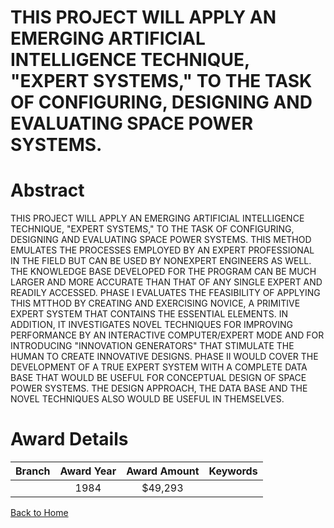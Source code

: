 
THIS PROJECT WILL APPLY AN EMERGING ARTIFICIAL INTELLIGENCE TECHNIQUE, &quot;EXPERT SYSTEMS,&quot; TO THE TASK OF CONFIGURING, DESIGNING AND EVALUATING SPACE POWER SYSTEMS.
============================================================================================================================================================================

# Abstract


THIS PROJECT WILL APPLY AN EMERGING ARTIFICIAL INTELLIGENCE TECHNIQUE, "EXPERT SYSTEMS," TO THE TASK OF CONFIGURING, DESIGNING AND EVALUATING SPACE POWER SYSTEMS. THIS METHOD EMULATES THE PROCESSES EMPLOYED BY AN EXPERT PROFESSIONAL IN THE FIELD BUT CAN BE USED BY NONEXPERT ENGINEERS AS WELL. THE KNOWLEDGE BASE DEVELOPED FOR THE PROGRAM CAN BE MUCH LARGER AND MORE ACCURATE THAN THAT OF ANY SINGLE EXPERT AND READILY ACCESSED. PHASE I EVALUATES THE FEASIBILITY OF APPLYING THIS MTTHOD BY CREATING AND EXERCISING NOVICE, A PRIMITIVE EXPERT SYSTEM THAT CONTAINS THE ESSENTIAL ELEMENTS. IN ADDITION, IT INVESTIGATES NOVEL TECHNIQUES FOR IMPROVING PERFORMANCE BY AN INTERACTIVE COMPUTER/EXPERT MODE AND FOR INTRODUCING "INNOVATION GENERATORS" THAT STIMULATE THE HUMAN TO CREATE INNOVATIVE DESIGNS. PHASE II WOULD COVER THE DEVELOPMENT OF A TRUE EXPERT SYSTEM WITH A COMPLETE DATA BASE THAT WOULD BE USEFUL FOR CONCEPTUAL DESIGN OF SPACE POWER SYSTEMS. THE DESIGN APPROACH, THE DATA BASE AND THE NOVEL TECHNIQUES ALSO WOULD BE USEFUL IN THEMSELVES.  

# Award Details

|Branch|Award Year|Award Amount|Keywords|
| :---: | :---: | :---: | :---: |
||1984|$49,293||
  
  


[Back to Home](https://github.com/chrischow/dod_sbir_awards#385)